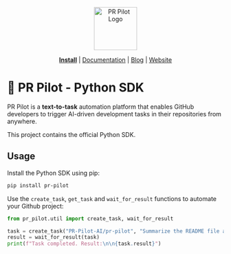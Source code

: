 <div align="center">
<img src="https://avatars.githubusercontent.com/ml/17635?s=140&v=" width="100" alt="PR Pilot Logo">
</div>

<p align="center">
  <a href="https://github.com/marketplace/pr-pilot-ai"><b>Install</b></a> |
  <a href="https://docs.pr-pilot.ai">Documentation</a> | 
  <a href="https://www.pr-pilot.ai/blog">Blog</a> | 
  <a href="https://www.pr-pilot.ai">Website</a>
</p>


# 🤖 PR Pilot - Python SDK

PR Pilot is a **text-to-task** automation platform that enables GitHub developers to trigger AI-driven development tasks in their repositories from anywhere.

This project contains the official Python SDK.

## Usage

Install the Python SDK using pip:

```bash
pip install pr-pilot
```

Use the `create_task`, `get_task` and `wait_for_result` functions to automate your Github project:

```python
from pr_pilot.util import create_task, wait_for_result

task = create_task("PR-Pilot-AI/pr-pilot", "Summarize the README file and create a Github issue with the result.")
result = wait_for_result(task)
print(f"Task completed. Result:\n\n{task.result}")
```